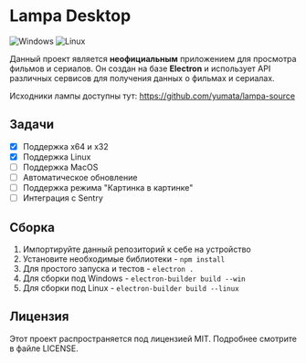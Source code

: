 # Lampa Desktop

<img alt="Windows" src="https://img.shields.io/badge/-Windows-blue?style=flat-square&logo=windows&logoColor=white" /> <img alt="Linux" src="https://img.shields.io/badge/-Linux-yellow?style=flat-square&logo=linux&logoColor=white" />


Данный проект является **неофициальным** приложением для просмотра фильмов и сериалов. Он создан на базе **Electron** и использует API различных сервисов для получения данных о фильмах и сериалах.

Исходники лампы доступны тут: https://github.com/yumata/lampa-source

## Задачи

- [x] Поддержка x64 и x32
- [x] Поддержка Linux
- [ ] Поддержка MacOS
- [ ] Автоматическое обновление
- [ ] Поддержка режима "Картинка в картинке"
- [ ] Интеграция с Sentry

## Сборка

1. Импортируйте данный репозиторий к себе на устройство
2. Установите необходимые библиотеки - `npm install`
3. Для простого запуска и тестов - `electron .`
4. Для сборки под Windows - `electron-builder build --win`
5. Для сборки под Linux - `electron-builder build --linux`

## Лицензия

Этот проект распространяется под лицензией MIT. Подробнее смотрите в файле LICENSE.
